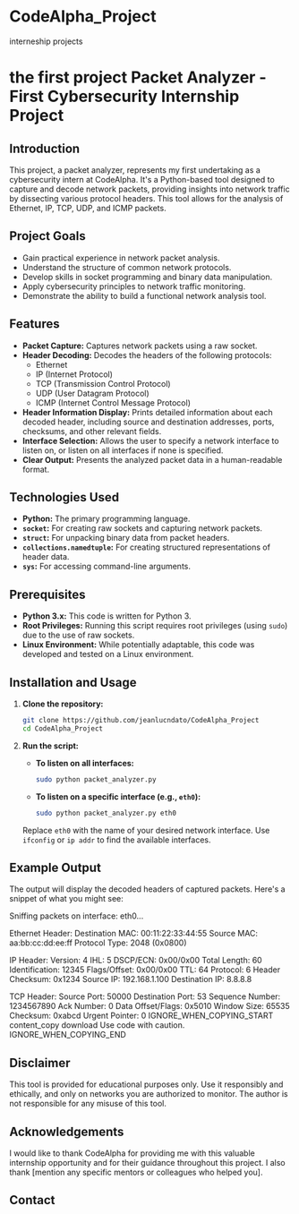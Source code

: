 # CodeAlpha_Project

interneship projects

# the first project Packet Analyzer - First Cybersecurity Internship Project

## Introduction

This project, a packet analyzer, represents my first undertaking as a cybersecurity intern at CodeAlpha. It's a Python-based tool designed to capture and decode network packets, providing insights into network traffic by dissecting various protocol headers. This tool allows for the analysis of Ethernet, IP, TCP, UDP, and ICMP packets.

## Project Goals

- Gain practical experience in network packet analysis.
- Understand the structure of common network protocols.
- Develop skills in socket programming and binary data manipulation.
- Apply cybersecurity principles to network traffic monitoring.
- Demonstrate the ability to build a functional network analysis tool.

## Features

- **Packet Capture:** Captures network packets using a raw socket.
- **Header Decoding:** Decodes the headers of the following protocols:
  - Ethernet
  - IP (Internet Protocol)
  - TCP (Transmission Control Protocol)
  - UDP (User Datagram Protocol)
  - ICMP (Internet Control Message Protocol)
- **Header Information Display:** Prints detailed information about each decoded header, including source and destination addresses, ports, checksums, and other relevant fields.
- **Interface Selection:** Allows the user to specify a network interface to listen on, or listen on all interfaces if none is specified.
- **Clear Output:** Presents the analyzed packet data in a human-readable format.

## Technologies Used

- **Python:** The primary programming language.
- **`socket`:** For creating raw sockets and capturing network packets.
- **`struct`:** For unpacking binary data from packet headers.
- **`collections.namedtuple`:** For creating structured representations of header data.
- **`sys`:** For accessing command-line arguments.

## Prerequisites

- **Python 3.x:** This code is written for Python 3.
- **Root Privileges:** Running this script requires root privileges (using `sudo`) due to the use of raw sockets.
- **Linux Environment:** While potentially adaptable, this code was developed and tested on a Linux environment.

## Installation and Usage

1.  **Clone the repository:**

    ```bash
    git clone https://github.com/jeanlucndato/CodeAlpha_Project
    cd CodeAlpha_Project
    ```

2.  **Run the script:**

    - **To listen on all interfaces:**

      ```bash
      sudo python packet_analyzer.py
      ```

    - **To listen on a specific interface (e.g., `eth0`):**
      ```bash
      sudo python packet_analyzer.py eth0
      ```

    Replace `eth0` with the name of your desired network interface. Use `ifconfig` or `ip addr` to find the available interfaces.

## Example Output

The output will display the decoded headers of captured packets. Here's a snippet of what you might see:

Sniffing packets on interface: eth0...

Ethernet Header:
Destination MAC: 00:11:22:33:44:55
Source MAC: aa:bb:cc:dd:ee:ff
Protocol Type: 2048 (0x0800)

IP Header:
Version: 4
IHL: 5
DSCP/ECN: 0x00/0x00
Total Length: 60
Identification: 12345
Flags/Offset: 0x00/0x00
TTL: 64
Protocol: 6
Header Checksum: 0x1234
Source IP: 192.168.1.100
Destination IP: 8.8.8.8

TCP Header:
Source Port: 50000
Destination Port: 53
Sequence Number: 1234567890
Ack Number: 0
Data Offset/Flags: 0x5010
Window Size: 65535
Checksum: 0xabcd
Urgent Pointer: 0
IGNORE_WHEN_COPYING_START
content_copy
download
Use code with caution.
IGNORE_WHEN_COPYING_END

## Disclaimer

This tool is provided for educational purposes only. Use it responsibly and ethically, and only on networks you are authorized to monitor. The author is not responsible for any misuse of this tool.

## Acknowledgements

I would like to thank CodeAlpha for providing me with this valuable internship opportunity and for their guidance throughout this project. I also thank [mention any specific mentors or colleagues who helped you].

## Contact
